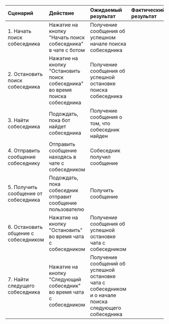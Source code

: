 |Сценарий|Действие|Ожидаемый результат|Фактический результат|Оценка|
|:---|:---|:---|:---|:---|
|1. Начать поиск собеседника|Нажатие на кнопку "Начать поиск собеседника" в чате с ботом|Получение сообщения об успешном начале поиска собеседника| | |
|2. Остановить поиск собеседника|Нажатие на кнопку "Остановить поиск собеседника" во время поиска собеседника|Получение сообщения об успешной остановке поиска собеседника| | |
|3. Найти собеседника|Подождать, пока бот найдет собеседника|Получение сообщения о том, что собеседник найден| | |
|4. Отправить сообщение собеседнику|Отправить сообщение находясь в чате с собеседником|Собеседник получил сообщение| | |
|5. Получить сообщение от собеседника|Подождать, пока собеседник отправит сообщение пользователю|Получить сообщение| | |
|6. Остановить общение с собеседником|Нажатие на кнопку "Остановить" во время чата с собеседником|Получение сообщения об успешной остановке чата с собеседником| | |
|7. Найти следущего собеседника|Нажатие на кнопку "Следующий собеседник" во время чата с собеседником|Получение сообщений об успешной остановке чата с собеседником и о начале поиска следующего собеседника| | |
